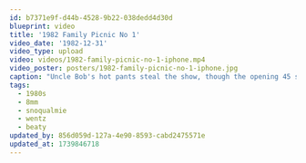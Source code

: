 ```yaml
---
id: b7371e9f-d44b-4528-9b22-038dedd4d30d
blueprint: video
title: '1982 Family Picnic No 1'
video_date: '1982-12-31'
video_type: upload
video: videos/1982-family-picnic-no-1-iphone.mp4
video_poster: posters/1982-family-picnic-no-1-iphone.jpg
caption: "Uncle Bob's hot pants steal the show, though the opening 45 seconds of hummingbird action is a close second."
tags:
  - 1980s
  - 8mm
  - snoqualmie
  - wentz
  - beaty
updated_by: 856d059d-127a-4e90-8593-cabd2475571e
updated_at: 1739846718
---
```

